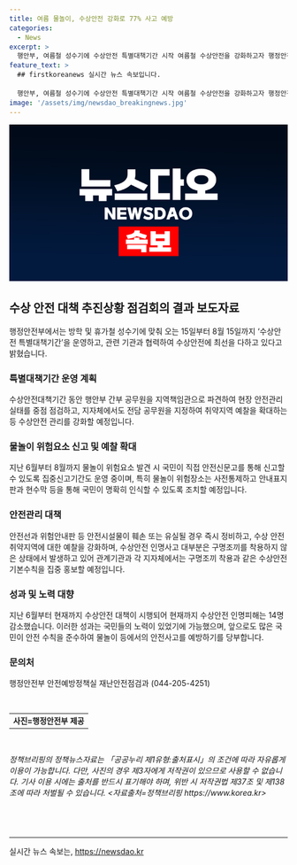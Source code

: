 ```yaml
---
title: 여름 물놀이, 수상안전 강화로 77% 사고 예방
categories:
  - News
excerpt: >
  행안부, 여름철 성수기에 수상안전 특별대책기간 시작 여름철 수상안전을 강화하고자 행정안전부가 15일부터 8월 15일까지 수상안전 특별대책기간 운영을 발표했다. 피서객 몰리는 여름철에 발생하는 물놀이 인명사고 예방을 위해 행안부 간부 공무원 파견 및 전담 공무원 지정 등을 강조하며, 국민의 안전을 위해 관계기관과 협력에 주력할 예정이다.
feature_text: >
  ## firstkoreanews 실시간 뉴스 속보입니다.

  행안부, 여름철 성수기에 수상안전 특별대책기간 시작 여름철 수상안전을 강화하고자 행정안전부가 15일부터 8월 15일까지 수상안전 특별대책기간 운영을 발표했다. 피서객 몰리는 여름철에 발생하는 물놀이 인명사고 예방을 위해 행안부 간부 공무원 파견 및 전담 공무원 지정 등을 강조하며, 국민의 안전을 위해 관계기관과 협력에 주력할 예정이다.
image: '/assets/img/newsdao_breakingnews.jpg'
---
```


<p><img src="/assets/img/newsdao_breakingnews.jpg" alt="firstkoreanews 속보" /></p>

<h2 data-ke-size="size26">수상 안전 대책 추진상황 점검회의 결과 보도자료</h2>

<p data-ke-size="size16">행정안전부에서는 방학 및 휴가철 성수기에 맞춰 오는 15일부터 8월 15일까지 ‘수상안전 특별대책기간’을 운영하고, 관련 기관과 협력하여 수상안전에 최선을 다하고 있다고 밝혔습니다.</p>

<h3>특별대책기간 운영 계획</h3>

<p data-ke-size="size16">수상안전대책기간 동안 행안부 간부 공무원을 지역책임관으로 파견하여 현장 안전관리 실태를 중점 점검하고, 지자체에서도 전담 공무원을 지정하여 취약지역 예찰을 확대하는 등 수상안전 관리를 강화할 예정입니다.</p>

<h3>물놀이 위험요소 신고 및 예찰 확대</h3>

<p data-ke-size="size16">지난 6월부터 8월까지 물놀이 위험요소 발견 시 국민이 직접 안전신문고를 통해 신고할 수 있도록 집중신고기간도 운영 중이며, 특히 물놀이 위험장소는 사전통제하고 안내표지판과 현수막 등을 통해 국민이 명확히 인식할 수 있도록 조치할 예정입니다.</p>

<h3>안전관리 대책</h3>

<p data-ke-size="size16">안전선과 위험안내판 등 안전시설물이 훼손 또는 유실될 경우 즉시 정비하고, 수상 안전 취약지역에 대한 예찰을 강화하며, 수상안전 인명사고 대부분은 구명조끼를 착용하지 않은 상태에서 발생하고 있어 관계기관과 각 지자체에서는 구명조끼 착용과 같은 수상안전 기본수칙을 집중 홍보할 예정입니다.</p>

<h3>성과 및 노력 대향</h3>

<p data-ke-size="size16">지난 6월부터 현재까지 수상안전 대책이 시행되어 현재까지 수상안전 인명피해는 14명 감소했습니다. 이러한 성과는 국민들의 노력이 있었기에 가능했으며, 앞으로도 많은 국민이 안전 수칙을 준수하여 물놀이 등에서의 안전사고를 예방하기를 당부합니다.</p>

<h3>문의처</h3>

<p data-ke-size="size16">행정안전부 안전예방정책실 재난안전점검과 (044-205-4251)</p>

<p data-ke-size="size16">&nbsp;</p>

<table>
    <tbody>
        <tr>
            <td style="text-align: center; height: 17px;"><b>사진=행정안전부 제공</b></td>
        </tr>
    </tbody>
</table>

<p data-ke-size="size16">&nbsp;</p>

<p data-ke-size="size16"><i>정책브리핑의 정책뉴스자료는 「공공누리 제1유형:출처표시」의 조건에 따라 자유롭게 이용이 가능합니다. 다만, 사진의 경우 제3자에게 저작권이 있으므로 사용할 수 없습니다. 기사 이용 시에는 출처를 반드시 표기해야 하며, 위반 시 저작권법 제37조 및 제138조에 따라 처벌될 수 있습니다. <자료출처=정책브리핑 https://www.korea.kr></i></p>

<h2 data-ke-size="size26">&nbsp;</h2>

<p><hr></p>
실시간 뉴스 속보는, <a href="https://newsdao.kr" rel="dofollow">https://newsdao.kr</a>


